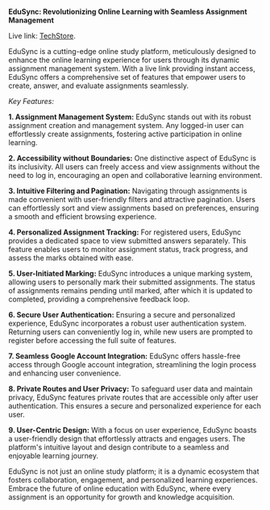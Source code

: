 **EduSync: Revolutionizing Online Learning with Seamless Assignment Management**

Live link: [TechStore](https://edusync-7a3f5.web.app/).

EduSync is a cutting-edge online study platform, meticulously designed to enhance the online learning experience for users through its dynamic assignment management system. With a live link providing instant access, EduSync offers a comprehensive set of features that empower users to create, answer, and evaluate assignments seamlessly.

*Key Features:*

**1. Assignment Management System:**
EduSync stands out with its robust assignment creation and management system. Any logged-in user can effortlessly create assignments, fostering active participation in online learning.

**2. Accessibility without Boundaries:**
One distinctive aspect of EduSync is its inclusivity. All users can freely access and view assignments without the need to log in, encouraging an open and collaborative learning environment.

**3. Intuitive Filtering and Pagination:**
Navigating through assignments is made convenient with user-friendly filters and attractive pagination. Users can effortlessly sort and view assignments based on preferences, ensuring a smooth and efficient browsing experience.

**4. Personalized Assignment Tracking:**
For registered users, EduSync provides a dedicated space to view submitted answers separately. This feature enables users to monitor assignment status, track progress, and assess the marks obtained with ease.

**5. User-Initiated Marking:**
EduSync introduces a unique marking system, allowing users to personally mark their submitted assignments. The status of assignments remains pending until marked, after which it is updated to completed, providing a comprehensive feedback loop.

**6. Secure User Authentication:**
Ensuring a secure and personalized experience, EduSync incorporates a robust user authentication system. Returning users can conveniently log in, while new users are prompted to register before accessing the full suite of features.

**7. Seamless Google Account Integration:**
EduSync offers hassle-free access through Google account integration, streamlining the login process and enhancing user convenience.

**8. Private Routes and User Privacy:**
To safeguard user data and maintain privacy, EduSync features private routes that are accessible only after user authentication. This ensures a secure and personalized experience for each user.

**9. User-Centric Design:**
With a focus on user experience, EduSync boasts a user-friendly design that effortlessly attracts and engages users. The platform's intuitive layout and design contribute to a seamless and enjoyable learning journey.

EduSync is not just an online study platform; it is a dynamic ecosystem that fosters collaboration, engagement, and personalized learning experiences. Embrace the future of online education with EduSync, where every assignment is an opportunity for growth and knowledge acquisition.